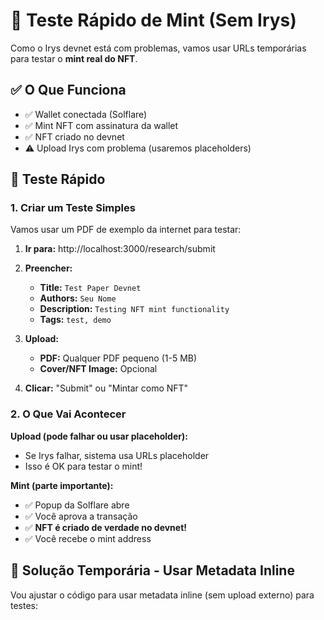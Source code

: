 # 🚀 Teste Rápido de Mint (Sem Irys)

Como o Irys devnet está com problemas, vamos usar URLs temporárias para testar o **mint real do NFT**.

## ✅ **O Que Funciona**

- ✅ Wallet conectada (Solflare)
- ✅ Mint NFT com assinatura da wallet
- ✅ NFT criado no devnet
- ⚠️ Upload Irys com problema (usaremos placeholders)

## 🎯 **Teste Rápido**

### **1. Criar um Teste Simples**

Vamos usar um PDF de exemplo da internet para testar:

1. **Ir para:** http://localhost:3000/research/submit

2. **Preencher:**
   - **Title:** `Test Paper Devnet`
   - **Authors:** `Seu Nome`
   - **Description:** `Testing NFT mint functionality`
   - **Tags:** `test, demo`

3. **Upload:**
   - **PDF:** Qualquer PDF pequeno (1-5 MB)
   - **Cover/NFT Image:** Opcional

4. **Clicar:** "Submit" ou "Mintar como NFT"

### **2. O Que Vai Acontecer**

**Upload (pode falhar ou usar placeholder):**
- Se Irys falhar, sistema usa URLs placeholder
- Isso é OK para testar o mint!

**Mint (parte importante):**
- ✅ Popup da Solflare abre
- ✅ Você aprova a transação
- ✅ **NFT é criado de verdade no devnet!**
- ✅ Você recebe o mint address

## 🔧 **Solução Temporária - Usar Metadata Inline**

Vou ajustar o código para usar metadata inline (sem upload externo) para testes:

